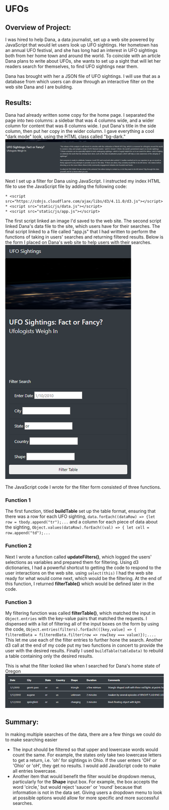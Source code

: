 # UFOs

## Overview of Project: 
I was hired to help Dana, a data journalist, set up a web site powered by JavaScript that would let users look up UFO sightings. Her hometown has an annual UFO festival, and she has long had an interest in UFO sightings both from her home town and around the world. To coincide with an article Dana plans to write about UFOs, she wants to set up a sight that will let her readers search for themselves, to find UFO sightings near them.

Dana has brought with her a JSON file of UFO sightings. I will use that as a database from which users can draw through an interactive filter on the web site Dana and I are building.

## Results: 
Dana had already written some copy for the home page. I separated the page into two columns: a sidebar that was 4 columns wide, and a wider column for content that was 8 columns wide. I put Dana's title in the side column, then put her copy in the wider column. I gave everything a cool "dark mode" look, using the HTML class called "bg-dark." 
![site copy](https://github.com/JDittes/UFOs/blob/main/static/css/images/page_copy.png)

Next I set up a filter for Dana using JavaScript. I instructed my index HTML file to use the JavaScript file by adding the following code: 
```
* <script src="https://cdnjs.cloudflare.com/ajax/libs/d3/4.11.0/d3.js"></script>
* <script src="static/js/data.js"></script>
* <script src="static/js/app.js"></script>
```
The first script linked an image I'd saved to the web site. The second script linked Dana's data file to the site, which users have for their searches. The final script linked to a file called "app.js" that I had written to perform the functions of taking in users' searches and returning filtered results. Below is the form I placed on Dana's web site to help users with their searches.
![Search form](https://github.com/JDittes/UFOs/blob/main/static/css/images/filter.png)

The JavaScript code I wrote for the filter form consisted of three functions.

### Function 1
The first function, titled **buildTable** set up the table format, ensuring that there was a row for each UFO sighting, `data.forEach((dataRow) => {let row = tbody.append("tr");...` and a column for each piece of data about the sighting, `Object.values(dataRow).forEach((val) => { let cell = row.append("td");...`

### Function 2
Next I wrote a function called **updateFilters()**, which logged the users' selections as variables and prepared them for filtering. Using d3 dictionaries, I had a powerful shortcut to getting the code to respond to the user interactions on the web site. using `select(this)` I had the web site ready for what would come next, which would be the filtering. At the end of this function, I returned **filterTable()** which would be defined later in the code.

### Function 3
My filtering function was called **filterTable()**, which matched the input in `Object.entries` with the key-value pairs that matched the requests. I dispensed with a list of filtering all of the input boxes on the form by using the code, `Object.entries(filters).forEach(([key,value] => { filteredData = filteredData.filter(row => row[key === value)});....` This let me use each of the filter entries to further hone the search. Another d3 call at the end of my code put my two functions in concert to provide the user with the desired results. Finally I used `buildTable(tableData)` to rebuild a table containing only the desired results.

This is what the filter looked like when I searched for Dana's home state of Oregon
![oregon_results](https://github.com/JDittes/UFOs/blob/main/static/css/images/results_table.png)

## Summary: 
In making multiple searches of the data, there are a few things we could do to make searching easier
* The input should be filtered so that upper and lowercase words would count the same. For example, the states only take two lowercase letters to get a return, i.e. 'oh' for sightings in Ohio.  If the user enters 'OH' or 'Ohio' or 'oH', they get no results. I would add JavaScript code to make all entries lowercase.
* Another item that would benefit the filter would be dropdown menus, particularly for the **Shape** input box. For example, the box accepts the word 'circle,' but would reject 'saucer' or 'round' because that information is not in the data set. Giving users a dropdown menu to look at possible options would allow for more specific and more successful searches.

